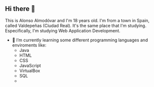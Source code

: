 ## Hi there 👋

<!--
**AlonsoAlmodovar2006/AlonsoAlmodovar2006** is a ✨ _special_ ✨ repository because its `README.md` (this file) appears on your GitHub profile.

Here are some ideas to get you started:

- 🔭 I’m currently working on ...

- 👯 I’m looking to collaborate on ...
- 🤔 I’m looking for help with ...
- 💬 Ask me about ...
- 📫 How to reach me: ...
- 😄 Pronouns: ...
- ⚡ Fun fact: ...
-->
This is Alonso Almodóvar and I'm 18 years old. I'm from a town in Spain, called Valdepeñas (Ciudad Real). It's the same place that I'm studying. Especifically, I'm studying Web Application Development. 
- 🌱 I’m currently learning some different programming languages and enviroments like:
  - Java
  - HTML
  - CSS
  - JavaScript
  - VirtualBox
  - SQL
  - 
